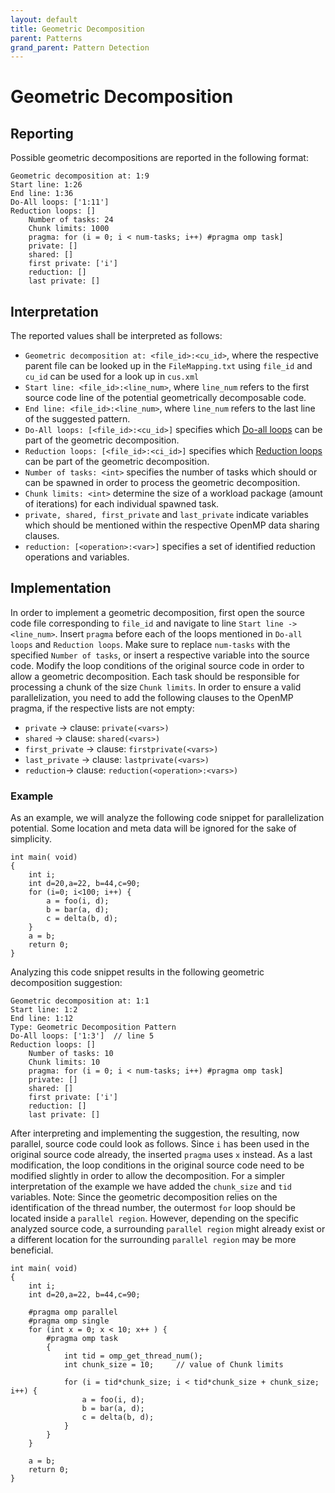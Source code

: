 ```yaml
---
layout: default
title: Geometric Decomposition
parent: Patterns
grand_parent: Pattern Detection
---
```


# Geometric Decomposition

## Reporting
Possible geometric decompositions are reported in the following format:
```
Geometric decomposition at: 1:9
Start line: 1:26
End line: 1:36
Do-All loops: ['1:11']
Reduction loops: []
	Number of tasks: 24
	Chunk limits: 1000
	pragma: for (i = 0; i < num-tasks; i++) #pragma omp task]
	private: []
	shared: []
	first private: ['i']
	reduction: []
	last private: []
```

## Interpretation
The reported values shall be interpreted as follows:
* `Geometric decomposition at: <file_id>:<cu_id>`, where the respective parent file can be looked up in the `FileMapping.txt` using `file_id` and `cu_id` can be used for a look up in `cus.xml`
* `Start line: <file_id>:<line_num>`, where `line_num` refers to the first source code line of the potential geometrically decomposable code.
* `End line: <file_id>:<line_num>`, where `line_num` refers to the last line of the suggested pattern.
* `Do-All loops: [<file_id>:<cu_id>]` specifies which [Do-all loops](Do-All.md) can be part of the geometric decomposition.
* `Reduction loops: [<file_id>:<ci_id>]` specifies which [Reduction loops](Reduction.md) can be part of the geometric decomposition.
* `Number of tasks: <int>` specifies the number of tasks which should or can be spawned in order to process the geometric decomposition.
* `Chunk limits: <int>` determine the size of a workload package (amount of iterations) for each individual spawned task.
* `private, shared, first_private` and `last_private` indicate variables which should be mentioned within the respective OpenMP data sharing clauses.
* `reduction: [<operation>:<var>]` specifies a set of identified reduction operations and variables.


## Implementation
In order to implement a geometric decomposition, first open the source code file corresponding to `file_id` and navigate to line `Start line -> <line_num>`.
Insert `pragma` before each of the loops mentioned in `Do-all loops` and `Reduction loops`. Make sure to replace `num-tasks` with the specified `Number of tasks`, or insert a respective variable into the source code.
Modify the loop conditions of the original source code in order to allow a geometric decomposition. Each task should be responsible for processing a chunk of the size `Chunk limits`.
In order to ensure a valid parallelization, you need to add the following clauses to the OpenMP pragma, if the respective lists are not empty:
* `private` -> clause: `private(<vars>)`
* `shared` -> clause: `shared(<vars>)`
* `first_private` -> clause: `firstprivate(<vars>)`
* `last_private` -> clause: `lastprivate(<vars>)`
* `reduction`-> clause: `reduction(<operation>:<vars>)`

### Example
As an example, we will analyze the following code snippet for parallelization potential. Some location and meta data will be ignored for the sake of simplicity.

    int main( void)
    {
        int i;
        int d=20,a=22, b=44,c=90;
        for (i=0; i<100; i++) {
            a = foo(i, d);
            b = bar(a, d);
            c = delta(b, d);
        }
        a = b;
        return 0;
    }

Analyzing this code snippet results in the following geometric decomposition suggestion:
```
Geometric decomposition at: 1:1
Start line: 1:2
End line: 1:12
Type: Geometric Decomposition Pattern
Do-All loops: ['1:3']  // line 5
Reduction loops: []
	Number of tasks: 10
	Chunk limits: 10
	pragma: for (i = 0; i < num-tasks; i++) #pragma omp task]
	private: []
	shared: []
	first private: ['i']
	reduction: []
	last private: []
```

After interpreting and implementing the suggestion, the resulting, now parallel, source code could look as follows.
Since `i` has been used in the original source code already, the inserted `pragma` uses `x` instead.
As a last modification, the loop conditions in the original source code need to be modified slightly in order to allow the decomposition.
For a simpler interpretation of the example we have added the `chunk_size` and `tid` variables.
Note: Since the geometric decomposition relies on the identification of the thread number, the outermost `for` loop should be located inside a `parallel region`. However, depending on the specific analyzed source code, a surrounding `parallel region` might already exist or a different location for the surrounding `parallel region` may be more beneficial.

    int main( void)
    {
        int i;
        int d=20,a=22, b=44,c=90;

        #pragma omp parallel
        #pragma omp single
        for (int x = 0; x < 10; x++ ) {
            #pragma omp task
            {
                int tid = omp_get_thread_num();
                int chunk_size = 10;     // value of Chunk limits

                for (i = tid*chunk_size; i < tid*chunk_size + chunk_size; i++) {
                    a = foo(i, d);
                    b = bar(a, d);
                    c = delta(b, d);
                }
            }
        }

        a = b;
        return 0;
    }
